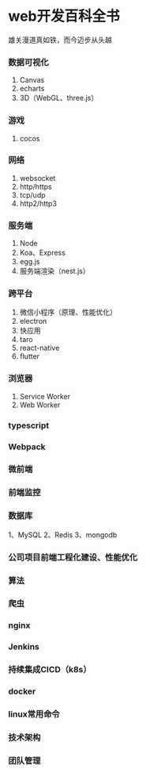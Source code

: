 # web开发百科全书

雄关漫道真如铁，而今迈步从头越

### 数据可视化

1. Canvas
2. echarts
3. 3D（WebGL、three.js）

### 游戏

1. cocos

### 网络

1. websocket
2. http/https
3. tcp/udp
4. http2/http3

### 服务端

1. Node
2. Koa、Express
3. egg.js
4. 服务端渲染（nest.js）

### 跨平台

1. 微信小程序（原理、性能优化）
2. electron
3. 快应用
4. taro
5. react-native
6. flutter

### 浏览器

1. Service Worker
2. Web Worker

### typescript

### Webpack

### 微前端

### 前端监控

### 数据库

1、MySQL
2、Redis
3、mongodb

### 公司项目前端工程化建设、性能优化

### 算法

### 爬虫

### nginx

### Jenkins

### 持续集成CICD（k8s）

### docker

### linux常用命令

### 技术架构

### 团队管理


